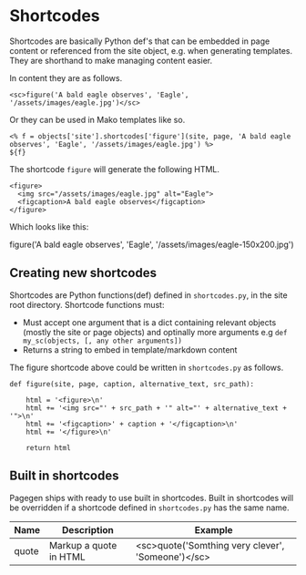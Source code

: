 # Shortcodes

Shortcodes are basically Python def's that can be embedded in page content or referenced from the site object, e.g. when generating templates. They are shorthand to make managing content easier.

In content they are as follows.

    <sc>figure('A bald eagle observes', 'Eagle', '/assets/images/eagle.jpg')</sc>

Or they can be used in Mako templates like so.

    <% f = objects['site'].shortcodes['figure'](site, page, 'A bald eagle observes', 'Eagle', '/assets/images/eagle.jpg') %>
    ${f}

The shortcode `figure` will generate the following HTML.

    <figure>
      <img src="/assets/images/eagle.jpg" alt="Eagle">
      <figcaption>A bald eagle observes</figcaption>
    </figure>

Which looks like this:

<sc>figure('A bald eagle observes', 'Eagle', '/assets/images/eagle-150x200.jpg')</sc>


## Creating new shortcodes

Shortcodes are Python functions(def) defined in `shortcodes.py`, in the site root directory. Shortcode functions must:

- Must accept one argument that is a dict containing relevant objects (mostly the site or page objects) and optinally more arguments e.g `def my_sc(objects, [, any other arguments])`
- Returns a string to embed in template/markdown content

The figure shortcode above could be written in `shortcodes.py` as follows.

    def figure(site, page, caption, alternative_text, src_path):
    
        html = '<figure>\n'
        html += '<img src="' + src_path + '" alt="' + alternative_text + '">\n'
        html += '<figcaption>' + caption + '</figcaption>\n'
        html += '</figure>\n'
    
        return html


## Built in shortcodes

Pagegen ships with ready to use built in shortcodes. Built in shortcodes will be overridden if a shortcode defined in `shortcodes.py` has the same name.

| Name | Description | Example |
| ---- | ----------- | ------- |
| quote | Markup a quote in HTML | &lt;sc&gt;quote('Somthing very clever', 'Someone')&lt;/sc&gt; |

